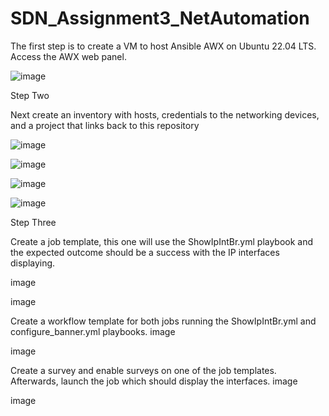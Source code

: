 # SDN_Assignment3_NetAutomation

The first step is to create a VM to host Ansible AWX on Ubuntu 22.04 LTS. Access the AWX web panel.

![image](https://github.com/user-attachments/assets/a3ce6e6c-9659-417a-849f-b58251ca11f0)


Step Two

Next create an inventory with hosts, credentials to the networking devices, and a project that links back to this repository


![image](https://github.com/user-attachments/assets/81a21e54-49e2-4e0d-bac8-95372fa70120)



![image](https://github.com/user-attachments/assets/2e376079-afbf-4b00-9880-c044ca45b1f0)

![image](https://github.com/user-attachments/assets/cff614e9-37f2-4ffc-97f0-7672781a16ca)



![image](https://github.com/user-attachments/assets/7d346a13-79da-4cf6-a58c-6c981cff5059)

Step Three

Create a job template, this one will use the ShowIpIntBr.yml playbook and the expected outcome should be a success with the IP interfaces displaying.

image

image

Create a workflow template for both jobs running the ShowIpIntBr.yml and configure_banner.yml playbooks. image

image

Create a survey and enable surveys on one of the job templates. Afterwards, launch the job which should display the interfaces. image

image
